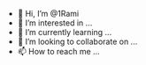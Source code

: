- 👋 Hi, I’m @1Rami
- 👀 I’m interested in ...
- 🌱 I’m currently learning ...
- 💞️ I’m looking to collaborate on ...
- 📫 How to reach me ...

<!---
1Rami/1Rami is a ✨ special ✨ repository because its `README.md` (this file) appears on your GitHub profile.
You can click the Preview link to take a look at your changes.
--->
